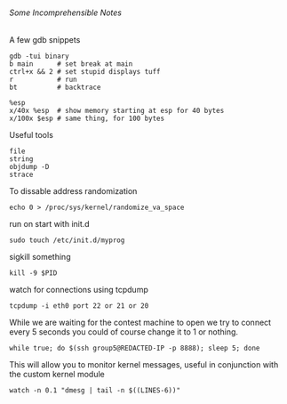 ###### Some Incomprehensible Notes

A few gdb snippets

    gdb -tui binary
	b main      # set break at main
	ctrl+x && 2 # set stupid displays tuff
	r           # run
	bt          # backtrace 

	%esp 
	x/40x %esp  # show memory starting at esp for 40 bytes
    x/100x $esp # same thing, for 100 bytes


Useful tools 

    file
    string
    objdump -D
    strace



To dissable address randomization

    echo 0 > /proc/sys/kernel/randomize_va_space

run on start with init.d

    sudo touch /etc/init.d/myprog

sigkill something

    kill -9 $PID 

watch for connections using tcpdump

    tcpdump -i eth0 port 22 or 21 or 20

While we are waiting for the contest machine to open we try to connect every 5 seconds
you could of course change it to 1 or nothing.

    while true; do $(ssh group5@REDACTED-IP -p 8888); sleep 5; done 

This will allow you to monitor kernel messages, useful in conjunction with the custom kernel module

    watch -n 0.1 "dmesg | tail -n $((LINES-6))"
